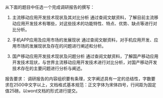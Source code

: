从下面的题目中任选一个完成调研报告的撰写：



1. 主流移动应用开发技术现状及其对比分析
通过查阅文献资料，了解目前主流移动应用开发技术有哪些，对这些技术的功能特性、特点、优势、缺点等进行对比分析。



2. 手机APP应用及应用市场的发展现状
通过查阅文献资料，对手机应用开发、应用市场的发展现状及存在的问题进行阐述和分析。



3. 国产移动应用开发技术现状及问题分析
通过查阅文献资料，了解国产移动应用开发技术现状，与世界主流移动应用开发技术进行对比分析，对国产移动开发技术存在的主要问题进行分析与阐述。



报告要求：
调研报告的内容组织要有条理，文字阐述具有一定的总结性，字数要求在2500中文字以上，文档格式基本规范：正文字体为宋体四号，行间距为固定值25磅。以word文档的形式进行提交。